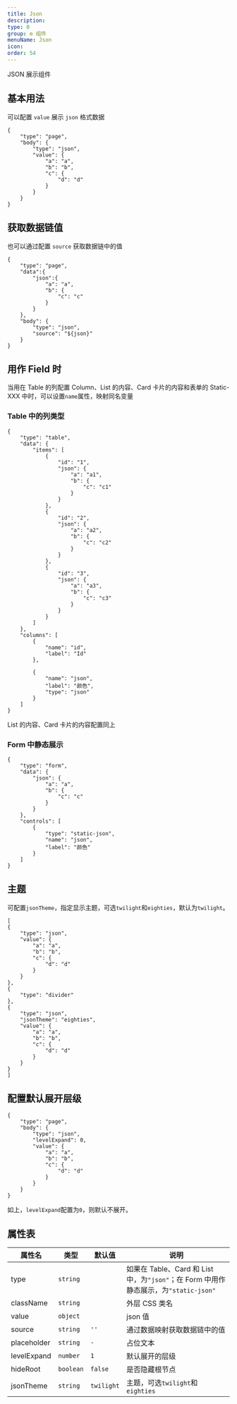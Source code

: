 ```yaml
---
title: Json
description:
type: 0
group: ⚙ 组件
menuName: Json
icon:
order: 54
---
```


JSON 展示组件

## 基本用法

可以配置 `value` 展示 `json` 格式数据

```schema:height="200"
{
    "type": "page",
    "body": {
        "type": "json",
        "value": {
            "a": "a",
            "b": "b",
            "c": {
                "d": "d"
            }
        }
    }
}
```

## 获取数据链值

也可以通过配置 `source` 获取数据链中的值

```schema:height="200"
{
    "type": "page",
    "data":{
        "json":{
            "a": "a",
            "b": {
                "c": "c"
            }
        }
    },
    "body": {
        "type": "json",
        "source": "${json}"
    }
}
```

## 用作 Field 时

当用在 Table 的列配置 Column、List 的内容、Card 卡片的内容和表单的 Static-XXX 中时，可以设置`name`属性，映射同名变量

### Table 中的列类型

```schema:height="400" scope="body"
{
    "type": "table",
    "data": {
        "items": [
            {
                "id": "1",
                "json": {
                    "a": "a1",
                    "b": {
                        "c": "c1"
                    }
                }
            },
            {
                "id": "2",
                "json": {
                    "a": "a2",
                    "b": {
                        "c": "c2"
                    }
                }
            },
            {
                "id": "3",
                "json": {
                    "a": "a3",
                    "b": {
                        "c": "c3"
                    }
                }
            }
        ]
    },
    "columns": [
        {
            "name": "id",
            "label": "Id"
        },

        {
            "name": "json",
            "label": "颜色",
            "type": "json"
        }
    ]
}
```

List 的内容、Card 卡片的内容配置同上

### Form 中静态展示

```schema:height="300" scope="body"
{
    "type": "form",
    "data": {
        "json": {
            "a": "a",
            "b": {
                "c": "c"
            }
        }
    },
    "controls": [
        {
            "type": "static-json",
            "name": "json",
            "label": "颜色"
        }
    ]
}
```

## 主题

可配置`jsonTheme`，指定显示主题，可选`twilight`和`eighties`，默认为`twilight`。

```schema:height="300" scope="body"
[
{
    "type": "json",
    "value": {
        "a": "a",
        "b": "b",
        "c": {
            "d": "d"
        }
    }
},
{
    "type": "divider"
},
{
    "type": "json",
    "jsonTheme": "eighties",
    "value": {
        "a": "a",
        "b": "b",
        "c": {
            "d": "d"
        }
    }
}
]
```

## 配置默认展开层级

```schema:height="300"
{
    "type": "page",
    "body": {
        "type": "json",
        "levelExpand": 0,
        "value": {
            "a": "a",
            "b": "b",
            "c": {
                "d": "d"
            }
        }
    }
}
```

如上，`levelExpand`配置为`0`，则默认不展开。

## 属性表

| 属性名      | 类型      | 默认值     | 说明                                                                                 |
| ----------- | --------- | ---------- | ------------------------------------------------------------------------------------ |
| type        | `string`  |            | 如果在 Table、Card 和 List 中，为`"json"`；在 Form 中用作静态展示，为`"static-json"` |
| className   | `string`  |            | 外层 CSS 类名                                                                        |
| value       | `object`  |            | json 值                                                                              |
| source      | `string`  | `''`       | 通过数据映射获取数据链中的值                                                         |
| placeholder | `string`  | `-`        | 占位文本                                                                             |
| levelExpand | `number`  | `1`        | 默认展开的层级                                                                       |
| hideRoot    | `boolean` | `false`    | 是否隐藏根节点                                                                       |
| jsonTheme   | `string`  | `twilight` | 主题，可选`twilight`和`eighties`                                                     |

